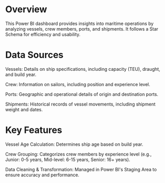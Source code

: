 # Overview

This Power BI dashboard provides insights into maritime operations by analyzing vessels, crew members, ports, and shipments. It follows a Star Schema for efficiency and usability.

# Data Sources

Vessels: Details on ship specifications, including capacity (TEU), draught, and build year.

Crew: Information on sailors, including position and experience level.

Ports: Geographic and operational details of origin and destination ports.

Shipments: Historical records of vessel movements, including shipment weight and dates.


# Key Features

Vessel Age Calculation: Determines ship age based on build year.

Crew Grouping: Categorizes crew members by experience level (e.g., Junior: 0-5 years, Mid-level: 6-15 years, Senior: 16+ years).

Data Cleaning & Transformation: Managed in Power BI's Staging Area to ensure accuracy and performance.
